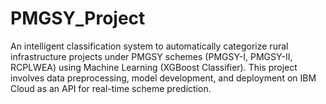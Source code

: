 # PMGSY_Project
An intelligent classification system to automatically categorize rural infrastructure projects under PMGSY schemes (PMGSY-I, PMGSY-II, RCPLWEA) using Machine Learning (XGBoost Classifier). This project involves data preprocessing, model development, and deployment on IBM Cloud as an API for real-time scheme prediction.
